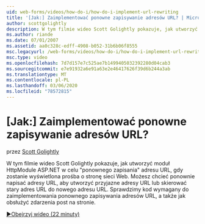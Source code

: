 ```yaml
---
uid: web-forms/videos/how-do-i/how-do-i-implement-url-rewriting
title: '[Jak:] Zaimplementować ponowne zapisywanie adresów URL? | Microsoft Docs'
author: scottgolightly
description: W tym filmie wideo Scott Golightly pokazuje, jak utworzyć moduł HttpModule ASP.NET w celu "ponownego zapisania" adresu URL, gdy zostanie wyświetlona prośba o stronę sieci Web. Możesz chcieć ponownie napisać...
ms.author: riande
ms.date: 07/01/2007
ms.assetid: aa0c328c-edff-4908-b052-31b6b06f8555
msc.legacyurl: /web-forms/videos/how-do-i/how-do-i-implement-url-rewriting
msc.type: video
ms.openlocfilehash: 7d7d157e7c525ae7b1499405032392280d04cab3
ms.sourcegitcommit: e7e91932a6e91a63e2e46417626f39d6b244a3ab
ms.translationtype: MT
ms.contentlocale: pl-PL
ms.lasthandoff: 03/06/2020
ms.locfileid: "78572815"
---
```

# <a name="how-do-i-implement-url-rewriting"></a>[Jak:] Zaimplementować ponowne zapisywanie adresów URL?

przez [Scott Golightly](https://github.com/scottgolightly)

W tym filmie wideo Scott Golightly pokazuje, jak utworzyć moduł HttpModule ASP.NET w celu "ponownego zapisania" adresu URL, gdy zostanie wyświetlona prośba o stronę sieci Web. Możesz chcieć ponownie napisać adresy URL, aby utworzyć przyjazne adresy URL lub skierować stary adres URL do nowego adresu URL. Sprawdzimy kod wymagany do zaimplementowania ponownego zapisywania adresów URL, a także jak obsłużyć zdarzenia post na stronie.

[&#9654;Obejrzyj wideo (22 minuty)](https://channel9.msdn.com/Blogs/ASP-NET-Site-Videos/how-do-i-implement-url-rewriting)
